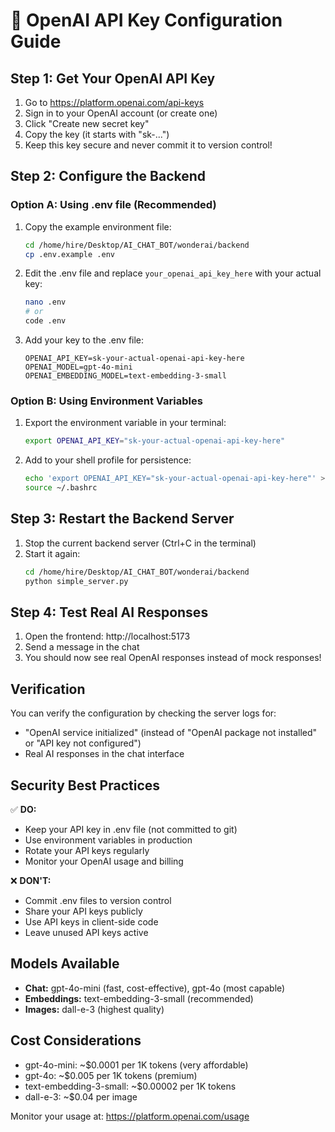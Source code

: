 # 🔑 OpenAI API Key Configuration Guide

## Step 1: Get Your OpenAI API Key

1. Go to https://platform.openai.com/api-keys
2. Sign in to your OpenAI account (or create one)
3. Click "Create new secret key"
4. Copy the key (it starts with "sk-...")
5. Keep this key secure and never commit it to version control!

## Step 2: Configure the Backend

### Option A: Using .env file (Recommended)

1. Copy the example environment file:
   ```bash
   cd /home/hire/Desktop/AI_CHAT_BOT/wonderai/backend
   cp .env.example .env
   ```

2. Edit the .env file and replace `your_openai_api_key_here` with your actual key:
   ```bash
   nano .env
   # or
   code .env
   ```

3. Add your key to the .env file:
   ```env
   OPENAI_API_KEY=sk-your-actual-openai-api-key-here
   OPENAI_MODEL=gpt-4o-mini
   OPENAI_EMBEDDING_MODEL=text-embedding-3-small
   ```

### Option B: Using Environment Variables

1. Export the environment variable in your terminal:
   ```bash
   export OPENAI_API_KEY="sk-your-actual-openai-api-key-here"
   ```

2. Add to your shell profile for persistence:
   ```bash
   echo 'export OPENAI_API_KEY="sk-your-actual-openai-api-key-here"' >> ~/.bashrc
   source ~/.bashrc
   ```

## Step 3: Restart the Backend Server

1. Stop the current backend server (Ctrl+C in the terminal)
2. Start it again:
   ```bash
   cd /home/hire/Desktop/AI_CHAT_BOT/wonderai/backend
   python simple_server.py
   ```

## Step 4: Test Real AI Responses

1. Open the frontend: http://localhost:5173
2. Send a message in the chat
3. You should now see real OpenAI responses instead of mock responses!

## Verification

You can verify the configuration by checking the server logs for:
- "OpenAI service initialized" (instead of "OpenAI package not installed" or "API key not configured")
- Real AI responses in the chat interface

## Security Best Practices

✅ **DO:**
- Keep your API key in .env file (not committed to git)
- Use environment variables in production
- Rotate your API keys regularly
- Monitor your OpenAI usage and billing

❌ **DON'T:**
- Commit .env files to version control
- Share your API keys publicly
- Use API keys in client-side code
- Leave unused API keys active

## Models Available

- **Chat:** gpt-4o-mini (fast, cost-effective), gpt-4o (most capable)
- **Embeddings:** text-embedding-3-small (recommended)
- **Images:** dall-e-3 (highest quality)

## Cost Considerations

- gpt-4o-mini: ~$0.0001 per 1K tokens (very affordable)
- gpt-4o: ~$0.005 per 1K tokens (premium)
- text-embedding-3-small: ~$0.00002 per 1K tokens
- dall-e-3: ~$0.04 per image

Monitor your usage at: https://platform.openai.com/usage
